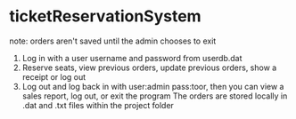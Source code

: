 # ticketReservationSystem
note: orders aren't saved until the admin chooses to exit
1. Log in with a user username and password from userdb.dat
2. Reserve seats, view previous orders, update previous orders, show a receipt or log out
3. Log out and log back in with user:admin pass:toor, then you can view a sales report, log out, or exit the program
The orders are stored locally in .dat and .txt files within the project folder
